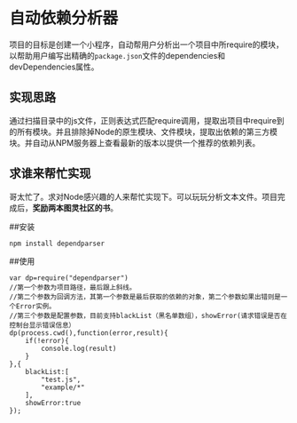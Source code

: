 自动依赖分析器
===
项目的目标是创建一个小程序，自动帮用户分析出一个项目中所require的模块，以帮助用户编写出精确的`package.json`文件的dependencies和devDependencies属性。

## 实现思路
通过扫描目录中的js文件，正则表达式匹配require调用，提取出项目中require到的所有模块。并且排除掉Node的原生模块、文件模块，提取出依赖的第三方模块。并自动从NPM服务器上查看最新的版本以提供一个推荐的依赖列表。  

## 求谁来帮忙实现
哥太忙了。求对Node感兴趣的人来帮忙实现下。可以玩玩分析文本文件。项目完成后，**奖励两本图灵社区的书**。

##安装

```
npm install dependparser
```

##使用

```
var dp=require("dependparser")
//第一个参数为项目路径，最后跟上斜线。
//第二个参数为回调方法，其第一个参数是最后获取的依赖的对象，第二个参数如果出错则是一个Error实例。
//第三个参数是配置参数，目前支持blackList（黑名单数组），showError(请求错误是否在控制台显示错误信息）
dp(process.cwd(),function(error,result){
    if(!error){
        console.log(result)
    }
},{
    blackList:[
        "test.js",
        "example/*"
    ],
    showError:true
});

```
